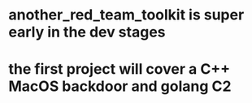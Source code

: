 # another_red_team_toolkit is super early in the dev stages
# the first project will cover a C++ MacOS backdoor and golang C2
